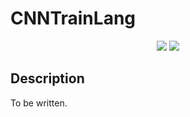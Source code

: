 # CNNTrainLang
<p align="center">
    <img src="https://img.shields.io/badge/Extension_Version-0.1.0-blue.svg?longCache=true&style=flat-square"/>
    <img src="https://img.shields.io/badge/Grammar_Version-Unknown-blue.svg?longCache=true&style=flat-square"/>
</p>

## Description
To be written.

<!-- ## Application Programming Interface
The API documentation for this module can be found
[here](https://embeddedmontiarc.github.io/Elysium/plugins/dashboard/docs). -->